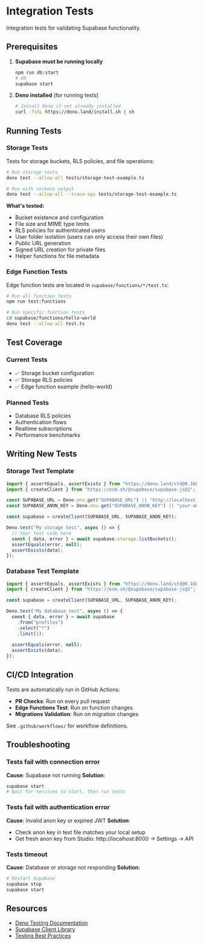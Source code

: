 # Integration Tests

Integration tests for validating Supabase functionality.

## Prerequisites

1. **Supabase must be running locally**
   ```bash
   npm run db:start
   # OR
   supabase start
   ```

2. **Deno installed** (for running tests)
   ```bash
   # Install Deno if not already installed
   curl -fsSL https://deno.land/install.sh | sh
   ```

## Running Tests

### Storage Tests

Tests for storage buckets, RLS policies, and file operations:

```bash
# Run storage tests
deno test --allow-all tests/storage-test-example.ts

# Run with verbose output
deno test --allow-all --trace-ops tests/storage-test-example.ts
```

**What's tested:**
- Bucket existence and configuration
- File size and MIME type limits
- RLS policies for authenticated users
- User folder isolation (users can only access their own files)
- Public URL generation
- Signed URL creation for private files
- Helper functions for file metadata

### Edge Function Tests

Edge function tests are located in `supabase/functions/*/test.ts`:

```bash
# Run all function tests
npm run test:functions

# Run specific function tests
cd supabase/functions/hello-world
deno test --allow-all test.ts
```

## Test Coverage

### Current Tests

- ✅ Storage bucket configuration
- ✅ Storage RLS policies
- ✅ Edge function example (hello-world)

### Planned Tests

- Database RLS policies
- Authentication flows
- Realtime subscriptions
- Performance benchmarks

## Writing New Tests

### Storage Test Template

```typescript
import { assertEquals, assertExists } from "https://deno.land/std@0.168.0/testing/asserts.ts";
import { createClient } from "https://esm.sh/@supabase/supabase-js@2";

const SUPABASE_URL = Deno.env.get("SUPABASE_URL") || "http://localhost:8000";
const SUPABASE_ANON_KEY = Deno.env.get("SUPABASE_ANON_KEY") || "your-anon-key";

const supabase = createClient(SUPABASE_URL, SUPABASE_ANON_KEY);

Deno.test("My storage test", async () => {
  // Your test code here
  const { data, error } = await supabase.storage.listBuckets();
  assertEquals(error, null);
  assertExists(data);
});
```

### Database Test Template

```typescript
import { assertEquals, assertExists } from "https://deno.land/std@0.168.0/testing/asserts.ts";
import { createClient } from "https://esm.sh/@supabase/supabase-js@2";

const supabase = createClient(SUPABASE_URL, SUPABASE_ANON_KEY);

Deno.test("My database test", async () => {
  const { data, error } = await supabase
    .from("profiles")
    .select("*")
    .limit(1);
    
  assertEquals(error, null);
  assertExists(data);
});
```

## CI/CD Integration

Tests are automatically run in GitHub Actions:

- **PR Checks**: Run on every pull request
- **Edge Functions Test**: Run on function changes
- **Migrations Validation**: Run on migration changes

See `.github/workflows/` for workflow definitions.

## Troubleshooting

### Tests fail with connection error

**Cause**: Supabase not running
**Solution**: 
```bash
supabase start
# Wait for services to start, then run tests
```

### Tests fail with authentication error

**Cause**: Invalid anon key or expired JWT
**Solution**: 
- Check anon key in test file matches your local setup
- Get fresh anon key from Studio: http://localhost:8000 → Settings → API

### Tests timeout

**Cause**: Database or storage not responding
**Solution**:
```bash
# Restart Supabase
supabase stop
supabase start
```

## Resources

- [Deno Testing Documentation](https://deno.land/manual/testing)
- [Supabase Client Library](https://supabase.com/docs/reference/javascript/introduction)
- [Testing Best Practices](https://deno.land/manual/testing/assertions)
